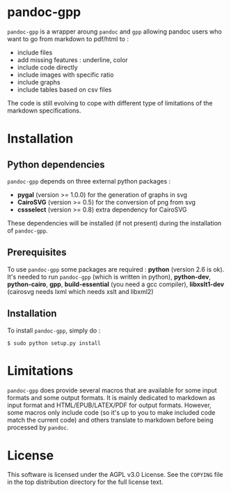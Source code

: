 # pandoc-gpp

`pandoc-gpp` is a wrapper aroung `pandoc` and `gpp` allowing pandoc users who want to go from markdown to pdf/html to :

 * include files
 * add missing features : underline, color
 * include code directly
 * include images with specific ratio
 * include graphs
 * include tables based on csv files

The code is still evolving to cope with different type of limitations of the markdown specifications.

# Installation

## Python dependencies

`pandoc-gpp` depends on three external python packages :

 * **pygal** (version >= 1.0.0) for the generation of graphs in svg
 * **CairoSVG** (version >= 0.5) for the conversion of png from svg
 * **cssselect** (version >= 0.8) extra dependency for CairoSVG

These dependencies will be installed (if not present) during the installation of `pandoc-gpp`.

## Prerequisites

To use `pandoc-gpp` some packages are required : **python** (version 2.6 is ok). It's needed to run `pandoc-gpp` (which is written in python), **python-dev**, **python-cairo**, **gpp**, **build-essential** (you need a gcc compiler), **libxslt1-dev** (cairosvg needs lxml which needs xslt and libxml2)

## Installation

To install `pandoc-gpp`, simply do :

```
$ sudo python setup.py install
```

# Limitations

`pandoc-gpp` does provide several macros that are available for some input formats and some output formats.
It is mainly dedicated to markdown as input format and HTML/EPUB/LATEX/PDF for output formats.
However, some macros only include code (so it's up to you to make included code match the current code) and others translate to markdown before being processed by ``pandoc``.

# License

This software is licensed under the AGPL v3.0 License. See the `COPYING` file in the top distribution directory for the full license text.

